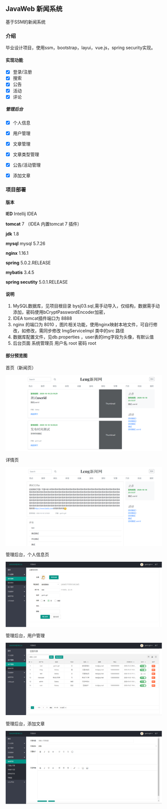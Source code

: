 ## JavaWeb 新闻系统

基于SSM的新闻系统

### 介绍

毕业设计项目，使用ssm，bootstrap，layui，vue.js，spring security实现。

#### 实现功能

- [x] 登录/注册
- [x] 搜索
- [x] 公告
- [x] 活动
- [x] 评论

##### 管理后台

- [x] 个人信息

- [x] 用户管理
- [x] 文章管理
- [x] 文章类型管理
- [x] 公告/活动管理
- [x] 添加文章

### 项目部署

#### 版本

**IED** Intellij IDEA

**tomcat** 7   （IDEA 内置tomcat 7 插件）

**jdk** 1.8

**mysql**  mysql 5.7.26

**nginx**  1.16.1

**spring**  5.0.2.RELEASE

**mybatis** 3.4.5

**spring secutity** 5.0.1.RELEASE

#### 说明

1. MySQL数据库，见项目根目录 bysj03.sql,需手动导入，仅结构，数据需手动添加，密码使用bCryptPasswordEncoder加密，
2. IDEA tomcat插件端口为 8888
3. nginx  的端口为 8010  ，图片相关功能，使用nginx映射本地文件，可自行修改，如修改，需同步修改 ImgServiceImpl 类中的src 路径
4. 数据库配置文件，见db.properties ，user表的img字段为头像，有默认值
5. 后台页面 系统管理员 用户名 root 密码 root
#### 部分预览图

首页（新闻页）

![](https://raw.githubusercontent.com/lengjun666/Img/master/imgimage-20201022103242775.png)

详情页

![](https://raw.githubusercontent.com/lengjun666/Img/master/imgimage-20201022103417667.png)

管理后台，个人信息页

![](https://raw.githubusercontent.com/lengjun666/Img/master/imgimage-20201022104048956.png)

管理后台，用户管理

![](https://raw.githubusercontent.com/lengjun666/Img/master/imgimage-20201022104309187.png)

管理后台，添加文章

![](https://raw.githubusercontent.com/lengjun666/Img/master/imgimage-20201022104348168.png)

